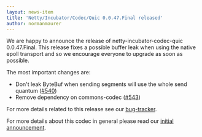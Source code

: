 ```yaml
---
layout: news-item
title: 'Netty/Incubator/Codec/Quic 0.0.47.Final released'
author: normanmaurer
---
```


We are happy to announce the release of netty-incubator-codec-quic 0.0.47.Final. This release fixes a possible buffer leak when using the native epoll transport and so we encourage everyone to upgrade as soon as possible.


The most important changes are:

* Don't leak ByteBuf when sending segments will use the whole send quantum ([#540](https://github.com/netty/netty-incubator-codec-quic/pull/540))
* Remove dependency on commons-codec ([#543](https://github.com/netty/netty-incubator-codec-quic/pull/543))

For more details related to this release see our [bug-tracker](https://github.com/netty/netty-incubator-codec-quic/issues?q=is%3Aclosed+milestone%3A0.0.47.Final). 


For more details about this codec in general please read our [initial announcement](https://netty.io/news/2020/12/09/quic-0-0-1-Final.html).